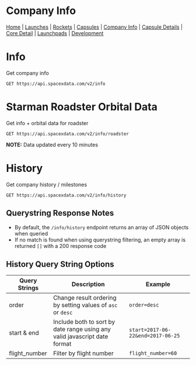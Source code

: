 # Company Info

[Home](https://github.com/r-spacex/SpaceX-API/blob/master/docs/home.md) | [Launches](https://github.com/r-spacex/SpaceX-API/blob/master/docs/launches.md) | [Rockets](https://github.com/r-spacex/SpaceX-API/blob/master/docs/rocket.md) | [Capsules](https://github.com/r-spacex/SpaceX-API/blob/master/docs/capsule.md) | [Company Info](https://github.com/r-spacex/SpaceX-API/blob/master/docs/company_info.md) | [Capsule Details](https://github.com/r-spacex/SpaceX-API/blob/master/docs/capsule_detail.md) | [Core Detail](https://github.com/r-spacex/SpaceX-API/blob/master/docs/core_detail.md) | [Launchpads](https://github.com/r-spacex/SpaceX-API/blob/master/docs/launchpad.md) | [Development](https://github.com/r-spacex/SpaceX-API/blob/master/docs/development.md)

# Info
Get company info
```http
GET https://api.spacexdata.com/v2/info
```

# Starman Roadster Orbital Data
Get info + orbital data for roadster
```http
GET https://api.spacexdata.com/v2/info/roadster
```
**NOTE:** Data updated every 10 minutes

# History
Get company history / milestones
```http
GET https://api.spacexdata.com/v2/info/history
```

## Querystring Response Notes
* By default, the `/info/history` endpoint returns an array of JSON objects when queried
* If no match is found when using querystring filtering, an empty array is returned `[]` with a 200 response code

## History Query String Options
| Query Strings  | Description | Example |
| ------------- | ------------- | ------------- |
| order  | Change result ordering by setting values of `asc` or `desc` | `order=desc` |
| start & end  | Include both to sort by date range using any valid javascript date format | `start=2017-06-22&end=2017-06-25` |
| flight\_number  | Filter by flight number  | `flight_number=60` |